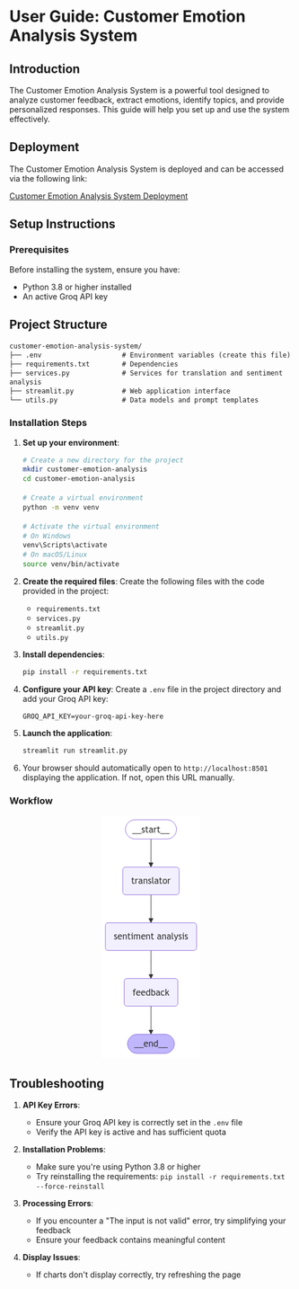# User Guide: Customer Emotion Analysis System

## Introduction

The Customer Emotion Analysis System is a powerful tool designed to analyze customer feedback, extract emotions, identify topics, and provide personalized responses. This guide will help you set up and use the system effectively.
## Deployment

The Customer Emotion Analysis System is deployed and can be accessed via the following link:

[Customer Emotion Analysis System Deployment](https://surveysparrow-sentiment-analysis.streamlit.app/)

## Setup Instructions

### Prerequisites
Before installing the system, ensure you have:
- Python 3.8 or higher installed
- An active Groq API key

## Project Structure

```
customer-emotion-analysis-system/
├── .env                    # Environment variables (create this file)
├── requirements.txt        # Dependencies
├── services.py             # Services for translation and sentiment analysis
├── streamlit.py            # Web application interface
└── utils.py                # Data models and prompt templates
```

### Installation Steps

1. **Set up your environment**:
   ```bash
   # Create a new directory for the project
   mkdir customer-emotion-analysis
   cd customer-emotion-analysis
   
   # Create a virtual environment
   python -m venv venv
   
   # Activate the virtual environment
   # On Windows
   venv\Scripts\activate
   # On macOS/Linux
   source venv/bin/activate
   ```

2. **Create the required files**:
   Create the following files with the code provided in the project:
   - `requirements.txt`
   - `services.py`
   - `streamlit.py`
   - `utils.py`

3. **Install dependencies**:
   ```bash
   pip install -r requirements.txt
   ```

4. **Configure your API key**:
   Create a `.env` file in the project directory and add your Groq API key:
   ```
   GROQ_API_KEY=your-groq-api-key-here
   ```

5. **Launch the application**:
   ```bash
   streamlit run streamlit.py
   ```

6. Your browser should automatically open to `http://localhost:8501` displaying the application. If not, open this URL manually.

### Workflow
<p align="center">
  <img src="output.png" alt="workflow">
</p>

## Troubleshooting
1. **API Key Errors**:
   - Ensure your Groq API key is correctly set in the `.env` file
   - Verify the API key is active and has sufficient quota

2. **Installation Problems**:
   - Make sure you're using Python 3.8 or higher
   - Try reinstalling the requirements: `pip install -r requirements.txt --force-reinstall`

3. **Processing Errors**:
   - If you encounter a "The input is not valid" error, try simplifying your feedback
   - Ensure your feedback contains meaningful content

4. **Display Issues**:
   - If charts don't display correctly, try refreshing the page

